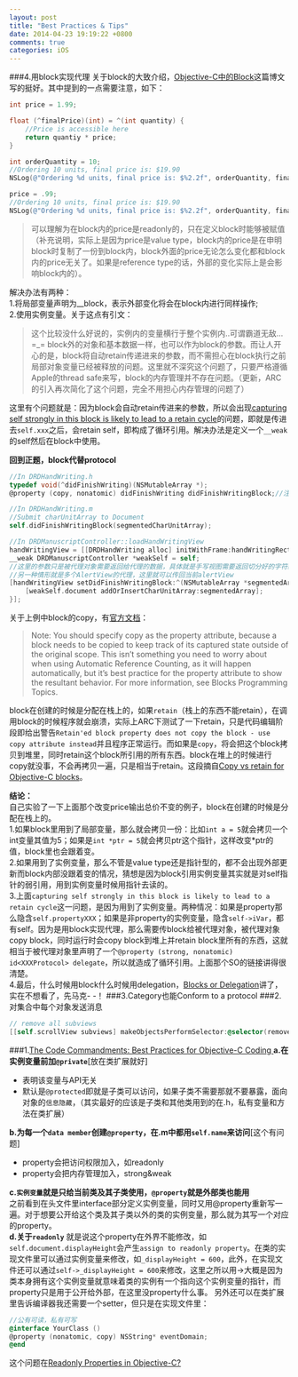 ```yaml
---
layout: post
title: "Best Practices & Tips"
date: 2014-04-23 19:19:22 +0800
comments: true
categories: iOS
---
```

<!--more-->
###4.用block实现代理
关于block的大致介绍，[Objective-C中的Block](http://onevcat.com/2011/11/objective-c%E4%B8%AD%E7%9A%84block/)这篇博文写的挺好。其中提到的一点需要注意，如下：
```objective-c
int price = 1.99;

float (^finalPrice)(int) = ^(int quantity) {
    //Price is accessible here
    return quantiy * price;
}

int orderQuantity = 10;
//Ordering 10 units, final price is: $19.90
NSLog(@"Ordering %d units, final price is: $%2.2f", orderQuantity, finalPrice(orderQuantity));

price = .99;
//Ordering 10 units, final price is: $19.90
NSLog(@"Ordering %d units, final price is: $%2.2f", orderQuantity, finalPrice(orderQuantity));
```
> 可以理解为在block内的price是readonly的，只在定义block时能够被赋值（补充说明，实际上是因为price是value type，block内的price是在申明block时复制了一份到block内，block外面的price无论怎么变化都和block内的price无关了。如果是reference type的话，外部的变化实际上是会影响block内的）。

解决办法有两种：  
1.将局部变量声明为__block，表示外部变化将会在block内进行同样操作;  
2.使用实例变量。关于这点有引文：
> 这个比较没什么好说的，实例内的变量横行于整个实例内..可谓霸道无敌…=_=
block外的对象和基本数据一样，也可以作为block的参数。而让人开心的是，block将自动retain传递进来的参数，而不需担心在block执行之前局部对象变量已经被释放的问题。这里就不深究这个问题了，只要严格遵循Apple的thread safe来写，block的内存管理并不存在问题。（更新，ARC的引入再次简化了这个问题，完全不用担心内存管理的问题了）

这里有个问题就是：因为block会自动retain传进来的参数，所以会出现[capturing self strongly in this block is likely to lead to a retain cycle](http://stackoverflow.com/questions/14556605/capturing-self-strongly-in-this-block-is-likely-to-lead-to-a-retain-cycle)的问题，即就是传进去`self.xxx`之后，会retain self，即构成了循环引用。解决办法是定义一个`__weak`的self然后在block中使用。  
  
**回到正题，block代替protocol**
```objective-c
//In DRDHandWriting.h
typedef void(^didFinishWriting)(NSMutableArray *);
@property (copy, nonatomic) didFinishWriting didFinishWritingBlock;//注意这里是copy

//In DRDHandWriting.m
//Submit charUnitArray to Document
self.didFinishWritingBlock(segmentedCharUnitArray);

//In DRDManuscriptController::loadHandWritingView
handWritingView = [[DRDHandWriting alloc] initWithFrame:handWritingRect];
__weak DRDManuscriptController *weakSelf = self;
//这里的参数只是被代理对象需要返回给代理的数据，具体就是手写视图需要返回切分好的字符给controller
//另一种情形就是多个AlertView的代理，这里就可以传回当前alertView
[handWritingView setDidFinishWritingBlock:^(NSMutableArray *segmentedArray) {
    [weakSelf.document addOrInsertCharUnitArray:segmentedArray];
}];
```
关于上例中block的copy，有[官方文档](https://developer.apple.com/library/ios/documentation/Cocoa/Conceptual/ProgrammingWithObjectiveC/WorkingwithBlocks/WorkingwithBlocks.html)：
> Note: You should specify copy as the property attribute, because a block needs to be copied to keep track of its captured state outside of the original scope. This isn’t something you need to worry about when using Automatic Reference Counting, as it will happen automatically, but it’s best practice for the property attribute to show the resultant behavior. For more information, see Blocks Programming Topics.

block在创建的时候是分配在栈上的，如果`retain`（栈上的东西不能retain），在调用block的时候程序就会崩溃，实际上ARC下测试了一下retain，只是代码编辑阶段即给出警告`Retain'ed block property does not copy the block - use copy attribute instead`并且程序正常运行。而如果是`copy`，将会把这个block拷贝到堆里，同时retain这个block所引用的所有东西。block在堆上的时候进行copy就没事，不会再拷贝一遍，只是相当于retain。这段摘自[Copy vs retain for Objective-C blocks](http://blog.refractalize.org/post/10476042560/copy-vs-retain-for-objective-c-blocks)。

**结论：**  
自己实验了一下上面那个改变price输出总价不变的例子，block在创建的时候是分配在栈上的。  
1.如果block里用到了局部变量，那么就会拷贝一份：比如`int a = 5`就会拷贝一个int变量其值为5；如果是`int *ptr = 5`就会拷贝ptr这个指针，这样改变*ptr的值，block里也会跟着变。  
2.如果用到了实例变量，那么不管是value type还是指针型的，都不会出现外部更新而block内部没跟着变的情况，猜想是因为block引用实例变量其实就是对self指针的弱引用，用到实例变量时候用指针去读的。  
3.上面`capturing self strongly in this block is likely to lead to a retain cycle`这一问题，是因为用到了实例变量。两种情况：如果是property那么隐含`self.propertyXXX`；如果是非property的实例变量，隐含`self->iVar`，都有self。因为是用block实现代理，那么需要传block给被代理对象，被代理对象copy block，同时运行时会copy block到堆上并retain block里所有的东西，这就相当于被代理对象里声明了一个`@property (strong, nonatomic) id<XXXProtocol> delegate`，所以就造成了循环引用。上面那个SO的链接讲得很清楚。  
4.最后，什么时候用block什么时候用delegation，[Blocks or Delegation](http://stablekernel.com/blog/blocks-or-delegation/)讲了，实在不想看了，先马克- -！
###3.Category也能Conform to a protocol
###2.对集合中每个对象发送消息
```objective-c
// remove all subviews
[[self.scrollView subviews] makeObjectsPerformSelector:@selector(removeFromSuperview)];
```
###1.[The Code Commandments: Best Practices for Objective-C Coding ](http://ironwolf.dangerousgames.com/blog/archives/913)
**a.在实例变量前加`@private`**[放在类扩展就好]

- 表明该变量与API无关
- 默认是`@protected`即就是子类可以访问，如果子类不需要那就不要暴露，面向对象的`信息隐藏`，（其实最好的应该是子类和其他类用到的在.h，私有变量和方法在类扩展）

**b.为每一个`data member`创建`@property`，在.m中都用`self.name`来访问**[这个有问题]

- property会把访问权限加入，如readonly
- property会把内存管理加入，strong&weak


**c.`实例变量`就是只给当前类及其子类使用，`@property`就是外部类也能用**  
之前看到在头文件里interface部分定义实例变量，同时又用@property重新写一遍。对于想要公开给这个类及其子类以外的类的实例变量，那么就为其写一个对应的property。  
**d.关于`readonly`**
就是说这个property在外界不能修改，如`self.document.displayHeight`会产生`assign to readonly property`。在类的实现文件里可以通过实例变量来修改，如`_displayHeight = 600`，此外，在实现文件还可以通过`self->_displayHeight = 600`来修改，这里之所以用->大概是因为类本身拥有这个实例变量就意味着类的实例有一个指向这个实例变量的指针，而property只是用于公开给外部，在这里没property什么事。
另外还可以在类扩展里告诉编译器我还需要一个setter，但只是在实现文件里：
```objective-c
//公有可读，私有可写
@interface YourClass ()
@property (nonatomic, copy) NSString* eventDomain;
@end
```
这个问题在[Readonly Properties in Objective-C?](http://stackoverflow.com/questions/4586516/readonly-properties-in-objective-c)